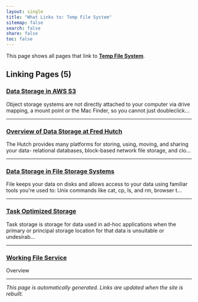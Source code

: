 ```yaml
---
layout: single
title: "What Links to: Temp File System"
sitemap: false
search: false
share: false
toc: false
---
```


This page shows all pages that link to **[Temp File System](/scicomputing/store_temp/)**.

## Linking Pages (5)

### [Data Storage in AWS S3](/scicomputing/store_objectstore/)

Object storage systems are not directly attached to your computer via drive mapping, a mount point or the Mac Finder, so you cannot just doubleclick...

---

### [Overview of Data Storage at Fred Hutch](/scicomputing/store_overview/)

The Hutch provides many platforms for storing, using, moving, and sharing your data- relational databases, block-based network file storage, and clo...

---

### [Data Storage in File Storage Systems](/scicomputing/store_posix/)

File keeps your data on disks and allows access to your data using familiar tools you're used to: Unix commands like cat, cp, ls, and rm,  browser t...

---

### [Task Optimized Storage](/scicomputing/store_task/)

Task storage is storage for data used in ad-hoc applications when the primary or principal storage location for that data is unsuitable or undesirab...

---

### [Working File Service](/scicomputing/store_working/)

Overview

---


*This page is automatically generated. Links are updated when the site is rebuilt.*
